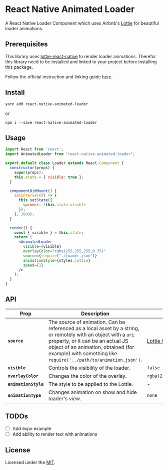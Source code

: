 # React Native Animated Loader

A React Native Loader Component which uses Airbnb's [Lottie](https://github.com/react-native-community/lottie-react-native) for beautiful loader animations.

## Prerequisites
This library uses [lottie-react-native](https://github.com/react-native-community/lottie-react-native) to render loader animations. Therefor this library need to be installed and linked to your project before installing this package.

Follow the official instruction and linking guide [here](https://github.com/react-native-community/lottie-react-native/blob/master/README.md#getting-started).

## Install

```
yarn add react-native-animated-loader
```
or
```
npm i --save react-native-animated-loader
```

## Usage

```jsx
import React from 'react';
import AnimatedLoader from "react-native-animated-loader";

export default class Loader extends React.Component {
  constructor(props) {
    super(props);
    this.state = { visible: true };
  }

  componentDidMount() {
    setInterval(() => {
      this.setState({
        spinner: !this.state.visible
      });
    }, 3000);
  }

  render() {
    const { visible } = this.state;
    return (
      <AnimatedLoader
        visible={visible}
        overlayColor="rgba(255,255,255,0.75)"
        source={require("./loader.json")}
        animationStyle={styles.lottie}
        speed={1}
      />
    );
  }
}
```

## API

| Prop | Description | Default |
|---|---|---|
|**`source`**| The source of animation. Can be referenced as a local asset by a string, or remotely with an object with a `uri` property, or it can be an actual JS object of an animation, obtained (for example) with something like `require('../path/to/animation.json')`. | [Lottie Object](https://lottiefiles.com/1531-loader) |
|**`visible`**| Controls the visibility of the loader. | `false` |
|**`overlayColor`**| Changes the color of the overlay. | `rgba(255,255,255,0.75)` |
|**`animationStyle`**| The style to be applied to the Lottie. | - |
|**`animationType`**| Changes animation on show and hide loader's view. | `none` |

## TODOs
- [ ] Add expo example
- [ ] Add ability to render text with animations

## License
Licensed under the [MIT](https://github.com/vikrantnegi/react-native-animated-loader/blob/master/LICENSE).
